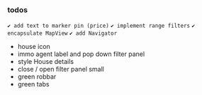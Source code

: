### todos
`✔ add text to marker pin (price)`
`✔ implement range filters`
`✔ encapsulate MapView`
`✔ add Navigator`
* house icon 
* immo agent label and pop down filter panel
* style House details
* close / open filter panel small
* green robbar
* green tabs
